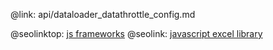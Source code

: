 @link: api/dataloader_datathrottle_config.md

@seolinktop: [js frameworks](https://webix.com)
@seolink: [javascript excel library](https://webix.com/widget/excel_viewer/)
